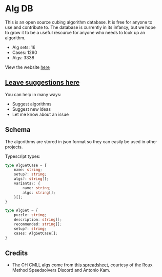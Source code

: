# Alg DB

This is an open source cubing algorithm database. It is free for anyone to use and contribute to. The database is currently in its infancy, but we hope to grow it to be a useful resource for anyone who needs to look up an algorithm.

- Alg sets: 16
- Cases: 1290
- Algs: 3338

View the website [here](https://cubingapp.com/algdb.html)

## [Leave suggestions here](https://github.com/spencerchubb/algdb/issues/new)

You can help in many ways:
- Suggest algorithms
- Suggest new ideas
- Let me know about an issue

## Schema

The algorithms are stored in json format so they can easily be used in other projects. 

Typescript types:
```ts
type AlgSetCase = {
    name: string;
    setup?: string;
    algs?: string[];
    variants?: {
        name: string;
        algs: string[];
    }[];
}

type AlgSet = {
    puzzle: string;
    description: string[];
    recommended: string[];
    setup?: string;
    cases: AlgSetCase[];
}
```

## Credits

- The OH CMLL algs come from [this spreadsheet](https://docs.google.com/spreadsheets/d/1WHnksK4yyv63sv3Es-PuKfnFRtZGafqp6rEuEfOx-cg), courtesy of the Roux Method Speedsolvers Discord and Antonio Kam.